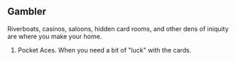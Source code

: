 ## Gambler
Riverboats, casinos, saloons, hidden card rooms, and other dens of iniquity are where you make your home.

1. Pocket Aces. When you need a bit of "luck" with the cards.
